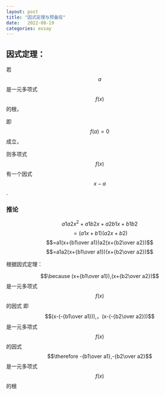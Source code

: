 ```yaml
---
layout: post
title: "因式定理与预备役"
date:   2022-08-19
categories: essay
---
```


## 因式定理：

若 $$a$$ 是一元多项式 $$f(x)$$ 的根，

即 $$f(a)=0$$ 成立，

则多项式 $$f(x)$$ 有一个因式 $$x-a$$.

### 推论

$$a1a2x^2+a1b2x+a2b1x+b1b2$$
$$=(a1x+b1)(a2x+b2)$$
$$=a1(x+{b1\over a1})a2(x+{b2\over a2})$$
$$=a1a2(x+{b1\over a1})(x+{b2\over a2})$$

根据因式定理：

$$\because (x+{b1\over a1}),(x+{b2\over a2})$$ 是一元多项式 $$f(x)$$ 的因式
即 $$(x-(-{b1\over a1})),，(x-(-{b2\over a2}))$$ 是一元多项式 $$f(x)$$ 的因式
$$\therefore -{b1\over a1},-{b2\over a2}$$ 是一元多项式 $$f(x)$$ 的根